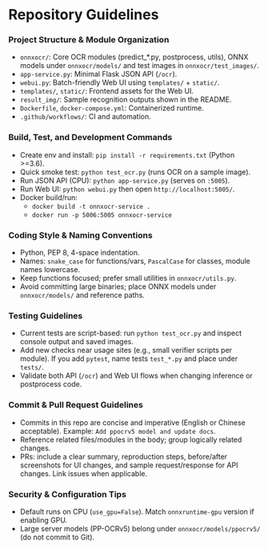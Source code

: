 # Repository Guidelines

### Project Structure & Module Organization
- `onnxocr/`: Core OCR modules (predict_*.py, postprocess, utils), ONNX models under `onnxocr/models/` and test images in `onnxocr/test_images/`.
- `app-service.py`: Minimal Flask JSON API (`/ocr`).
- `webui.py`: Batch-friendly Web UI using `templates/` + `static/`.
- `templates/`, `static/`: Frontend assets for the Web UI.
- `result_img/`: Sample recognition outputs shown in the README.
- `Dockerfile`, `docker-compose.yml`: Containerized runtime.
- `.github/workflows/`: CI and automation.

### Build, Test, and Development Commands
- Create env and install: `pip install -r requirements.txt` (Python >=3.6).
- Quick smoke test: `python test_ocr.py` (runs OCR on a sample image).
- Run JSON API (CPU): `python app-service.py` (serves on `:5005`).
- Run Web UI: `python webui.py` then open `http://localhost:5005/`.
- Docker build/run:
  - `docker build -t onnxocr-service .`
  - `docker run -p 5006:5005 onnxocr-service`

### Coding Style & Naming Conventions
- Python, PEP 8, 4-space indentation.
- Names: `snake_case` for functions/vars, `PascalCase` for classes, module names lowercase.
- Keep functions focused; prefer small utilities in `onnxocr/utils.py`.
- Avoid committing large binaries; place ONNX models under `onnxocr/models/` and reference paths.

### Testing Guidelines
- Current tests are script-based: run `python test_ocr.py` and inspect console output and saved images.
- Add new checks near usage sites (e.g., small verifier scripts per module). If you add `pytest`, name tests `test_*.py` and place under `tests/`.
- Validate both API (`/ocr`) and Web UI flows when changing inference or postprocess code.

### Commit & Pull Request Guidelines
- Commits in this repo are concise and imperative (English or Chinese acceptable). Example: `Add ppocrv5 model and update docs`.
- Reference related files/modules in the body; group logically related changes.
- PRs: include a clear summary, reproduction steps, before/after screenshots for UI changes, and sample request/response for API changes. Link issues when applicable.

### Security & Configuration Tips
- Default runs on CPU (`use_gpu=False`). Match `onnxruntime-gpu` version if enabling GPU.
- Large server models (PP-OCRv5) belong under `onnxocr/models/ppocrv5/` (do not commit to Git).
